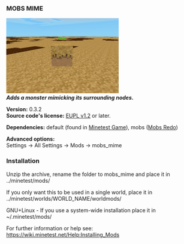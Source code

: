 ### MOBS MIME
![Mime's screenshot](screenshot.png)  
**_Adds a monster mimicking its surrounding nodes._**

**Version:** 0.3.2  
**Source code's license:** [EUPL v1.2][1] or later.

**Dependencies:** default (found in [Minetest Game][3]), mobs ([Mobs Redo][4])

__Advanced options:__  
Settings -> All Settings -> Mods -> mobs_mime


### Installation

Unzip the archive, rename the folder to mobs_mime and place it in  
../minetest/mods/

If you only want this to be used in a single world, place it in  
../minetest/worlds/WORLD_NAME/worldmods/

GNU+Linux - If you use a system-wide installation place it in  
~/.minetest/mods/

For further information or help see:  
https://wiki.minetest.net/Help:Installing_Mods


[1]: https://eur-lex.europa.eu/legal-content/EN/TXT/?uri=CELEX:32017D0863
[2]: https://creativecommons.org/licenses/by-sa/4.0/
[3]: https://github.com/minetest/minetest_game
[4]: https://forum.minetest.net/viewtopic.php?t=9917
